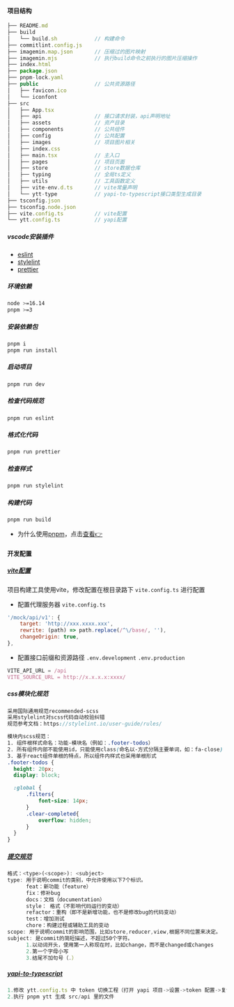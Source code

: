 #### 项目结构
```javascript
├── README.md
├── build  
│   └── build.sh            // 构建命令
├── commitlint.config.js    
├── imagemin.map.json       // 压缩过的图片映射
├── imagemin.mjs            // 执行build命令之前执行的图片压缩操作
├── index.html              
├── package.json
├── pnpm-lock.yaml
├── public                  // 公共资源路径
│   ├── favicon.ico
│   └── iconfont
├── src
│   ├── App.tsx
│   ├── api                 // 接口请求封装，api声明地址
│   ├── assets              // 资产目录
│   ├── components          // 公共组件
│   ├── config              // 公共配置
│   ├── images              // 项目图片相关
│   ├── index.css
│   ├── main.tsx            // 主入口
│   ├── pages               // 项目页面
│   ├── store               // store数据仓库
│   ├── typing              // 全局ts定义
│   ├── utils               // 工具函数定义
│   ├── vite-env.d.ts       // vite常量声明
│   └── ytt-type            // yapi-to-typescript接口类型生成目录
├── tsconfig.json
├── tsconfig.node.json
├── vite.config.ts          // vite配置
└── ytt.config.ts           // yapi配置
```
##### vscode安装插件
- [eslint](https://marketplace.visualstudio.com/items?itemName=dbaeumer.vscode-eslint)
- [stylelint](https://marketplace.visualstudio.com/items?itemName=stylelint.vscode-stylelint)
- [prettier](https://marketplace.visualstudio.com/items?itemName=esbenp.prettier-vscode)
##### 环境依赖
```bash
node >=16.14
pnpm >=3
```
##### 安装依赖包
```bash
pnpm i
pnpm run install
```
##### 启动项目
```bash
pnpm run dev
```
##### 检查代码规范
```bash
pnpm run eslint
```
##### 格式化代码
```bash
pnpm run prettier
```
##### 检查样式
```bash
pnpm run stylelint
```
##### 构建代码
```bash
pnpm run build
```
- 为什么使用[pnpm](https://www.pnpm.cn/cli/add)，点击[查看👉](https://juejin.cn/post/6932046455733485575)
#### 开发配置
##### [vite配置](https://cn.vitejs.dev/config/)
项目构建工具使用vite，修改配置在根目录路下 `vite.config.ts` 进行配置
- 配置代理服务器 `vite.config.ts`
```javascript
'/mock/api/v1': {
    target: 'http://xxx.xxxx.xxx',
    rewrite: (path) => path.replace(/^\/base/, ''),
    changeOrigin: true,
},
```
- 配置接口前缀和资源路径 `.env.development` `.env.production`
```javascript
VITE_API_URL = /api
VITE_SOURCE_URL = http://x.x.x.x:xxxx/
```
##### css模块化规范
```scss
采用国际通用规范recommended-scss
采用stylelint对scss代码自动校验纠错
规范参考文档：https://stylelint.io/user-guide/rules/

模块内scss规范：
1. 组件根样式命名：功能-模块名（例如：.footer-todos）
2. 所有组件内部不能使用id，只能使用class(命名以-方式分隔主要单词，如：fa-close)
3. 基于react组件单根的特点，所以组件内样式也采用单根形式
.footer-todos {
  height: 20px;
  display: block;

  :global {
      .filters{
          font-size: 14px;
      }
      .clear-completed{
          overflow: hidden;
      }
  }
}
```
##### [提交规范](https://commitlint.js.org/#/)
```javascript
格式：<type>(<scope>): <subject>
type: 用于说明commit的类别，中允许使用以下7个标识。
      feat：新功能（feature）
      fix：修补bug
      docs：文档（documentation）
      style： 格式（不影响代码运行的变动）
      refactor：重构（即不是新增功能，也不是修改bug的代码变动）
      test：增加测试
      chore：构建过程或辅助工具的变动
scope: 用于说明commit的影响范围，比如store,reducer,view,根据不同位置来决定。
subject: 是commit的简短描述，不超过50个字符。
      1.以动词开头，使用第一人称现在时，比如change，而不是changed或changes
      2.第一个字母小写
      3.结尾不加句号（.）
```
##### [yapi-to-typescript](https://fjc0k.github.io/yapi-to-typescript/handbook/)
```javascript
1.修改 ytt.config.ts 中 token 切换工程（打开 yapi 项目->设置->token 配置->复制 token）
2.执行 pnpm ytt 生成 src/api 里的文件
```
